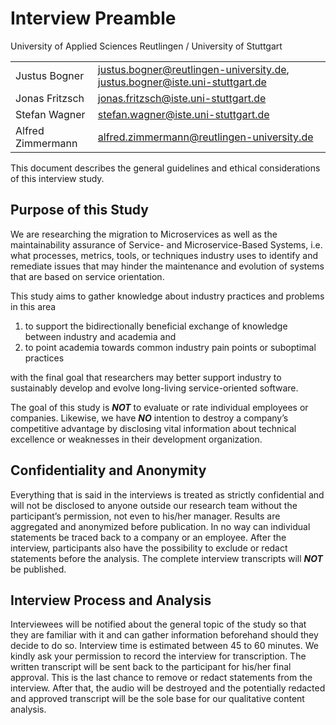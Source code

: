 # Interview Preamble

University of Applied Sciences Reutlingen / University of Stuttgart

|||
|---|---|
|Justus Bogner|justus.bogner@reutlingen-university.de, justus.bogner@iste.uni-stuttgart.de|
|Jonas Fritzsch|jonas.fritzsch@iste.uni-stuttgart.de|
|Stefan Wagner|stefan.wagner@iste.uni-stuttgart.de|
|Alfred Zimmermann|alfred.zimmermann@reutlingen-university.de|

This document describes the general guidelines and ethical considerations of this interview study.

## Purpose of this Study

We are researching the migration to Microservices as well as the maintainability assurance of Service- and Microservice-Based Systems, i.e. what processes, metrics, tools, or techniques industry uses to identify and remediate issues that may hinder the maintenance and evolution of systems that are based on service orientation.

This study aims to gather knowledge about industry practices and problems in this area

1. to support the bidirectionally beneficial exchange of knowledge between industry and academia and
2. to point academia towards common industry pain points or suboptimal practices

with the final goal that researchers may better support industry to sustainably develop and evolve long-living service-oriented software.

The goal of this study is _**NOT**_ to evaluate or rate individual employees or companies. Likewise, we have _**NO**_ intention to destroy a company’s competitive advantage by disclosing vital information about technical excellence or weaknesses in their development organization.

## Confidentiality and Anonymity

Everything that is said in the interviews is treated as strictly confidential and will not be disclosed to anyone outside our research team without the participant’s permission, not even to his/her manager. Results are aggregated and anonymized before publication. In no way can individual statements be traced back to a company or an employee. After the interview, participants also have the possibility to exclude or redact statements before the analysis. The complete interview transcripts will _**NOT**_ be published.

## Interview Process and Analysis

Interviewees will be notified about the general topic of the study so that they are familiar with it and can gather information beforehand should they decide to do so. Interview time is estimated between 45 to 60 minutes. We kindly ask your permission to record the interview for transcription. The written transcript will be sent back to the participant for his/her final approval. This is the last chance to remove or redact statements from the interview. After that, the audio will be destroyed and the potentially redacted and approved transcript will be the sole base for our qualitative content analysis.
